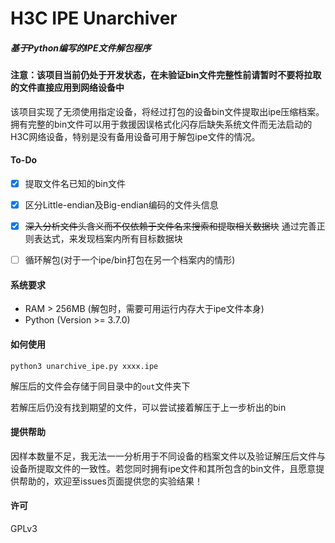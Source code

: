 # H3C IPE Unarchiver

##### 基于Python编写的IPE文件解包程序



<h4>注意：该项目当前仍处于开发状态，在未验证bin文件完整性前请暂时不要将拉取的文件直接应用到网络设备中</h4>

该项目实现了无须使用指定设备，将经过打包的设备bin文件提取出ipe压缩档案。拥有完整的bin文件可以用于救援因误格式化闪存后缺失系统文件而无法启动的H3C网络设备，特别是没有备用设备可用于解包ipe文件的情况。



#### To-Do

- [x] 提取文件名已知的bin文件
- [x] 区分Little-endian及Big-endian编码的文件头信息
- [x] ~~深入分析文件头含义而不仅依赖于文件名来搜索和提取相关数据块~~ 通过完善正则表达式，来发现档案内所有目标数据块
- [ ] 循环解包(对于一个ipe/bin打包在另一个档案内的情形)


#### 系统要求

* RAM > 256MB (解包时，需要可用运行内存大于ipe文件本身)
* Python (Version >= 3.7.0)



#### 如何使用

```
python3 unarchive_ipe.py xxxx.ipe
```

解压后的文件会存储于同目录中的`out`文件夹下

若解压后仍没有找到期望的文件，可以尝试接着解压于上一步析出的bin



#### 提供帮助

因样本数量不足，我无法一一分析用于不同设备的档案文件以及验证解压后文件与设备所提取文件的一致性。若您同时拥有ipe文件和其所包含的bin文件，且愿意提供帮助的，欢迎至issues页面提供您的实验结果！



#### 许可

GPLv3

